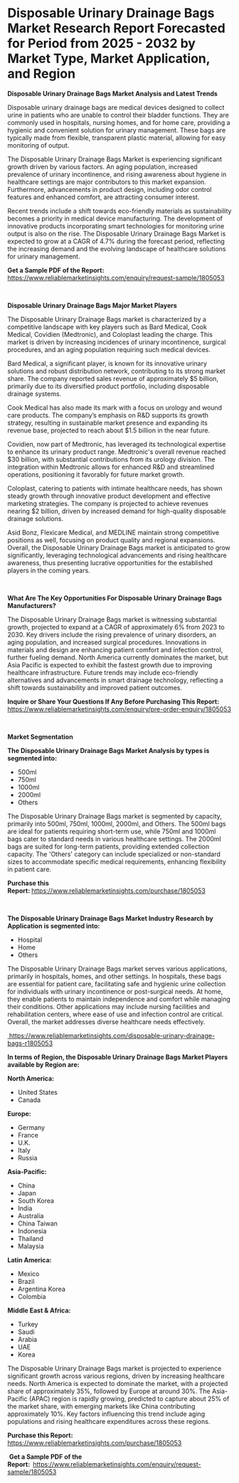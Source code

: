 <p><h1>Disposable Urinary Drainage Bags Market Research Report Forecasted for Period from 2025 -  2032 by Market Type, Market Application, and Region</h1></p><p><strong>Disposable Urinary Drainage Bags Market Analysis and Latest Trends</strong></p>
<p><p>Disposable urinary drainage bags are medical devices designed to collect urine in patients who are unable to control their bladder functions. They are commonly used in hospitals, nursing homes, and for home care, providing a hygienic and convenient solution for urinary management. These bags are typically made from flexible, transparent plastic material, allowing for easy monitoring of output.</p><p>The Disposable Urinary Drainage Bags Market is experiencing significant growth driven by various factors. An aging population, increased prevalence of urinary incontinence, and rising awareness about hygiene in healthcare settings are major contributors to this market expansion. Furthermore, advancements in product design, including odor control features and enhanced comfort, are attracting consumer interest.</p><p>Recent trends include a shift towards eco-friendly materials as sustainability becomes a priority in medical device manufacturing. The development of innovative products incorporating smart technologies for monitoring urine output is also on the rise. The Disposable Urinary Drainage Bags Market is expected to grow at a CAGR of 4.7% during the forecast period, reflecting the increasing demand and the evolving landscape of healthcare solutions for urinary management.</p></p>
<p><strong>Get a Sample PDF of the Report:&nbsp;</strong> <a href="https://www.reliablemarketinsights.com/enquiry/request-sample/1805053?utm_campaign=2714&utm_medium=2&utm_source=Github&utm_content=ia&utm_term=13042025&utm_id=disposable-urinary-drainage-bags">https://www.reliablemarketinsights.com/enquiry/request-sample/1805053</a></p>
<p>&nbsp;</p>
<p><strong>Disposable Urinary Drainage Bags Major Market Players</strong></p>
<p><p>The Disposable Urinary Drainage Bags market is characterized by a competitive landscape with key players such as Bard Medical, Cook Medical, Covidien (Medtronic), and Coloplast leading the charge. This market is driven by increasing incidences of urinary incontinence, surgical procedures, and an aging population requiring such medical devices.</p><p>Bard Medical, a significant player, is known for its innovative urinary solutions and robust distribution network, contributing to its strong market share. The company reported sales revenue of approximately $5 billion, primarily due to its diversified product portfolio, including disposable drainage systems.</p><p>Cook Medical has also made its mark with a focus on urology and wound care products. The company’s emphasis on R&D supports its growth strategy, resulting in sustainable market presence and expanding its revenue base, projected to reach about $1.5 billion in the near future.</p><p>Covidien, now part of Medtronic, has leveraged its technological expertise to enhance its urinary product range. Medtronic's overall revenue reached $30 billion, with substantial contributions from its urology division. The integration within Medtronic allows for enhanced R&D and streamlined operations, positioning it favorably for future market growth.</p><p>Coloplast, catering to patients with intimate healthcare needs, has shown steady growth through innovative product development and effective marketing strategies. The company is projected to achieve revenues nearing $2 billion, driven by increased demand for high-quality disposable drainage solutions.</p><p>Asid Bonz, Flexicare Medical, and MEDLINE maintain strong competitive positions as well, focusing on product quality and regional expansions. Overall, the Disposable Urinary Drainage Bags market is anticipated to grow significantly, leveraging technological advancements and rising healthcare awareness, thus presenting lucrative opportunities for the established players in the coming years.</p></p>
<p>&nbsp;</p>
<p><strong>What Are The Key Opportunities For Disposable Urinary Drainage Bags Manufacturers?</strong></p>
<p><p>The Disposable Urinary Drainage Bags market is witnessing substantial growth, projected to expand at a CAGR of approximately 6% from 2023 to 2030. Key drivers include the rising prevalence of urinary disorders, an aging population, and increased surgical procedures. Innovations in materials and design are enhancing patient comfort and infection control, further fueling demand. North America currently dominates the market, but Asia Pacific is expected to exhibit the fastest growth due to improving healthcare infrastructure. Future trends may include eco-friendly alternatives and advancements in smart drainage technology, reflecting a shift towards sustainability and improved patient outcomes.</p></p>
<p><strong>Inquire or Share Your Questions If Any Before Purchasing This Report:</strong> <a href="https://www.reliablemarketinsights.com/enquiry/pre-order-enquiry/1805053?utm_campaign=2714&utm_medium=2&utm_source=Github&utm_content=ia&utm_term=13042025&utm_id=disposable-urinary-drainage-bags">https://www.reliablemarketinsights.com/enquiry/pre-order-enquiry/1805053</a></p>
<p>&nbsp;</p>
<p><strong>Market Segmentation</strong></p>
<p><strong>The Disposable Urinary Drainage Bags Market Analysis by types is segmented into:</strong></p>
<p><ul><li>500ml</li><li>750ml</li><li>1000ml</li><li>2000ml</li><li>Others</li></ul></p>
<p><p>The Disposable Urinary Drainage Bags market is segmented by capacity, primarily into 500ml, 750ml, 1000ml, 2000ml, and Others. The 500ml bags are ideal for patients requiring short-term use, while 750ml and 1000ml bags cater to standard needs in various healthcare settings. The 2000ml bags are suited for long-term patients, providing extended collection capacity. The 'Others' category can include specialized or non-standard sizes to accommodate specific medical requirements, enhancing flexibility in patient care.</p></p>
<p><strong>Purchase this Report:&nbsp;</strong><a href="https://www.reliablemarketinsights.com/purchase/1805053?utm_campaign=2714&utm_medium=2&utm_source=Github&utm_content=ia&utm_term=13042025&utm_id=disposable-urinary-drainage-bags">https://www.reliablemarketinsights.com/purchase/1805053</a></p>
<p>&nbsp;</p>
<p><strong>The Disposable Urinary Drainage Bags Market Industry Research by Application is segmented into:</strong></p>
<p><ul><li>Hospital</li><li>Home</li><li>Others</li></ul></p>
<p><p>The Disposable Urinary Drainage Bags market serves various applications, primarily in hospitals, homes, and other settings. In hospitals, these bags are essential for patient care, facilitating safe and hygienic urine collection for individuals with urinary incontinence or post-surgical needs. At home, they enable patients to maintain independence and comfort while managing their conditions. Other applications may include nursing facilities and rehabilitation centers, where ease of use and infection control are critical. Overall, the market addresses diverse healthcare needs effectively.</p></p>
<p><a href="https://www.reliablemarketinsights.com/disposable-urinary-drainage-bags-r1805053?utm_campaign=2714&utm_medium=2&utm_source=Github&utm_content=ia&utm_term=13042025&utm_id=disposable-urinary-drainage-bags">&nbsp;https://www.reliablemarketinsights.com/disposable-urinary-drainage-bags-r1805053</a></p>
<p><strong>In terms of Region, the Disposable Urinary Drainage Bags Market Players available by Region are:</strong></p>
<p>
    <p> <strong> North America: </strong>
        <ul>
            <li>United States</li>
            <li>Canada</li>
        </ul>
        </p> 
    <p> <strong> Europe: </strong>
        <ul>
            <li>Germany</li>
            <li>France</li>
            <li>U.K.</li>
            <li>Italy</li>
            <li>Russia</li>
        </ul>
        </p> 
    <p> <strong> Asia-Pacific: </strong>
        <ul>
            <li>China</li>
            <li>Japan</li>
            <li>South Korea</li>
            <li>India</li>
            <li>Australia</li>
            <li>China Taiwan</li>
            <li>Indonesia</li>
            <li>Thailand</li>
            <li>Malaysia</li>
        </ul>
        </p> 
    <p> <strong> Latin America: </strong>
        <ul>
            <li>Mexico</li>
            <li>Brazil</li>
            <li>Argentina Korea</li>
            <li>Colombia</li>
        </ul>
        </p> 
    <p> <strong> Middle East & Africa: </strong>
        <ul>
            <li>Turkey</li>
            <li>Saudi</li>
            <li>Arabia</li>
            <li>UAE</li>
            <li>Korea</li>
        </ul>
    </p>
    </p>
<p><p>The Disposable Urinary Drainage Bags market is projected to experience significant growth across various regions, driven by increasing healthcare needs. North America is expected to dominate the market, with a projected share of approximately 35%, followed by Europe at around 30%. The Asia-Pacific (APAC) region is rapidly growing, predicted to capture about 25% of the market share, with emerging markets like China contributing approximately 10%. Key factors influencing this trend include aging populations and rising healthcare expenditures across these regions.</p></p>
<p><strong>Purchase this Report: </strong><a href="https://www.reliablemarketinsights.com/purchase/1805053?utm_campaign=2714&utm_medium=2&utm_source=Github&utm_content=ia&utm_term=13042025&utm_id=disposable-urinary-drainage-bags">https://www.reliablemarketinsights.com/purchase/1805053</a></p>
<p>&nbsp;<strong>Get a Sample PDF of the Report:&nbsp;&nbsp;</strong><a href="https://www.reliablemarketinsights.com/enquiry/request-sample/1805053?utm_campaign=2714&utm_medium=2&utm_source=Github&utm_content=ia&utm_term=13042025&utm_id=disposable-urinary-drainage-bags">https://www.reliablemarketinsights.com/enquiry/request-sample/1805053</a></p>
<p><strong></strong></p>
<p><p></p><p></p><p></p></p>